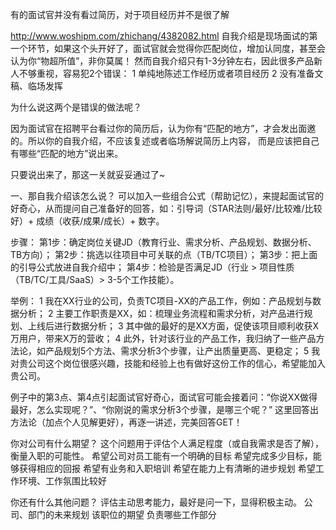 
有的面试官并没有看过简历，对于项目经历并不是很了解


http://www.woshipm.com/zhichang/4382082.html
自我介绍是现场面试的第一个环节，如果这个头开好了，面试官就会觉得你匹配岗位，增加认同度，甚至会认为你“物超所值”，非你莫属！
 然而自我介绍只有1-3分钟左右，因此很多产品新人不够重视，容易犯2个错误：
1 单纯地陈述工作经历或者项目经历
2 没有准备文稿、临场发挥

为什么说这两个是错误的做法呢？

因为面试官在招聘平台看过你的简历后，认为你有“匹配的地方”，才会发出面邀的。所以你的自我介绍，不应该复述或者临场解说简历上内容，
而是应该把自己有哪些“匹配的地方”说出来。

只要说出来了，那这一关就妥妥通过了~

一、那自我介绍该怎么说？
可以加入一些组合公式（帮助记忆），来提起面试官的好奇心，从而提问自己准备好的回答，如：引导词（STAR法则/最好/比较难/比较好）+ 
成绩（收获/成果/成长）+ 数字。

步骤：
第1步：确定岗位关键JD（教育行业、需求分析、产品规划、数据分析、TB方向）；
第2步：挑选以往项目中可关联的点（TB/TC项目）；
第3步：把上面的引导公式放进自我介绍中；
第4步：检验是否满足JD（行业 > 项目性质（TB/TC/工具/SaaS）> 3-5个工作技能）。

举例：
1 我在XX行业的公司，负责TC项目-XX的产品工作，例如：产品规划与数据分析；
2 主要工作职责是XX，如：梳理业务流程和需求分析，对产品进行规划、上线后进行数据分析；
3 其中做的最好的是XX方面，促使该项目顺利收获X万用户，带来X万的营收；
4 此外，针对该行业的产品工作，我归纳了一些产品方法论，如产品规划5个方法、需求分析3个步骤，让产出质量更高、更稳定；
5 我对贵公司这个岗位很感兴趣，技能和经验上也有做好这份工作的信心，希望能加入贵公司。

例子中的第3点、第4点引起面试官好奇心，面试官可能会接着问：“你说XX做得最好，怎么实现呢？”、“你刚说的需求分析3个步骤，是哪三个呢？”
这里回答出方法论（加点个人见解更好），再逐一讲述，完美回答GET！


你对公司有什么期望？
这个问题用于评估个人满足程度（或自我需求是否了解），衡量入职的可能性。
  希望公司对员工能有一个明确的目标
  希望完成多少目标，能够获得相应的回报
  希望有业务和入职培训
  希望在能力上有清晰的进步规划
  希望工作环境、工作氛围比较好

你还有什么其他问题？
  评估主动思考能力，最好是问一下，显得积极主动。
  公司、部门的未来规划
  该职位的期望
  负责哪些工作部分